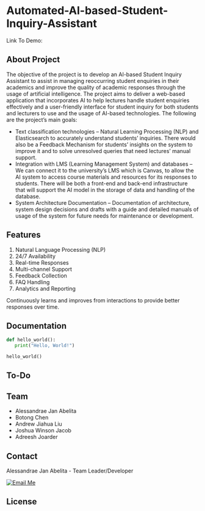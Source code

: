 # Automated-AI-based-Student-Inquiry-Assistant
Link To Demo:
## About Project 
The objective of the project is to develop an AI-based Student Inquiry Assistant to assist in managing reoccurring student enquiries in their academics and improve the quality of academic responses through the usage of artificial intelligence. The project aims to deliver a web-based application that incorporates AI to help lectures handle student enquiries effectively and a user-friendly interface for student inquiry for both students and lecturers to use and the usage of AI-based technologies. The following are the project’s main goals: 

- Text classification technologies – Natural Learning Processing (NLP) and Elasticsearch to accurately understand students’ inquiries. There would also be a Feedback Mechanism for students’ insights on the system to improve it and to solve unresolved queries that need lectures’ manual support.  
- Integration with LMS (Learning Management System) and databases – We can connect it to the university’s LMS which is Canvas, to allow the AI system to access course materials and resources for its responses to students. There will be both a front-end and back-end infrastructure that will support the AI model in the storage of data and handling of the database.  
- System Architecture Documentation – Documentation of architecture, system design decisions and drafts with a guide and detailed manuals of usage of the system for future needs for maintenance or development.  
## Features 
<ol>
<li>Natural Language Processing (NLP)</li>
<li>24/7 Availability</li>
<li>Real-time Responses</li>
<li>Multi-channel Support</li>
<li>Feedback Collection</li>
<li>FAQ Handling</li>
<li>Analytics and Reporting</li>
</ol>

Continuously learns and improves from interactions to provide better responses over time.
## Documentation
 ```python
def hello_world():
    print("Hello, World!")

hello_world()
```
## To-Do
## Team
<ul>
<li>Alessandrae Jan Abelita</li>
<li>Botong Chen</li>
<li>Andrew Jiahua Liu</li>
<li>Joshua Winson Jacob</li>
<li>Adreesh Joarder</li>
</ul>

## Contact
<p align="left">
Alessandrae Jan Abelita -  
 Team Leader/Developer
<!-- HTML Button -->
<p align="left">
  <a href="mailto:mss9953@autuni.ac.nz">
    <img src="https://img.shields.io/badge/Email-Contact%20Me-blue?style=for-the-badge&logo=microsoft-outlook&logoColor=white" alt="Email Me">
  </a>

</p>

## License
